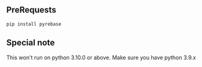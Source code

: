 ## PreRequests
```pip install pyrebase```

## Special note
This won't run on python 3.10.0 or above.
Make sure you have python 3.9.x
